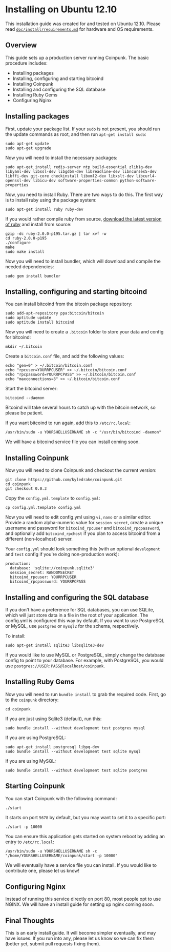 # Installing on Ubuntu 12.10

This installation guide was created for and tested on Ubuntu 12.10. Please read [`doc/install/requirements.md`](./requirements.md) for hardware and OS requirements.

## Overview

This guide sets up a production server running Coinpunk. The basic procedure includes:

* Installing packages
* Installing, configuring and starting bitcoind
* Installing Coinpunk
* Installing and configuring the SQL database
* Installing Ruby Gems
* Configuring Nginx

## Installing packages

First, update your package list. If your `sudo` is not present, you should run the update commands as root, and then run `apt-get install sudo`:

    sudo apt-get update
    sudo apt-get upgrade

Now you will need to install the necessary packages:

    sudo apt-get install redis-server ntp build-essential zlib1g-dev libyaml-dev libssl-dev libgdbm-dev libreadline-dev libncurses5-dev libffi-dev git-core checkinstall libxml2-dev libxslt-dev libcurl4-openssl-dev libicu-dev software-properties-common python-software-properties

Now, you need to install Ruby. There are two ways to do this. The first way is to install ruby using the package system:

    sudo apt-get install ruby ruby-dev

If you would rather compile ruby from source, [download the latest version of ruby](http://www.ruby-lang.org/en/downloads) and install from source:

    gzip -dc ruby-2.0.0-p195.tar.gz | tar xvf -w
    cd ruby-2.0.0-p195
    ./configure
    make
    sudo make install

Now you will need to install bundler, which will download and compile the needed dependencies:

    sudo gem install bundler

## Installing, configuring and starting bitcoind

You can install bitcoind from the bitcoin package repository:

    sudo add-apt-repository ppa:bitcoin/bitcoin
    sudo aptitude update
    sudo aptitude install bitcoind

Now you will need to create a `.bitcoin` folder to store your data and config for bitcoind:

    mkdir ~/.bitcoin

Create a `bitcoin.conf` file, and add the following values:

    echo "gen=0" > ~/.bitcoin/bitcoin.conf
    echo "rpcuser=YOURRPCUSER" >> ~/.bitcoin/bitcoin.conf
    echo "rpcpassword=YOURRPCPASS" >> ~/.bitcoin/bitcoin.conf
    echo "maxconnections=3" >> ~/.bitcoin/bitcoin.conf

Start the bitcoind server:

    bitcoind --daemon

Bitcoind will take several hours to catch up with the bitcoin network, so please be patient.

If you want bitcoind to run again, add this to `/etc/rc.local`:

    /usr/bin/sudo -u YOURSHELLUSERNAME sh -c "/usr/bin/bitcoind -daemon"

We will have a bitcoind service file you can install coming soon.

## Installing Coinpunk

Now you will need to clone Coinpunk and checkout the current version:

    git clone https://github.com/kyledrake/coinpunk.git
    cd coinpunk
    git checkout 0.0.3

Copy the `config.yml.template` to `config.yml`:

    cp config.yml.template config.yml

Now you will need to edit config.yml using `vi`, `nano` or a similar editor. Provide a random alpha-numeric value for `session_secret`, create a unique username and password for `bitcoind_rpcuser` and `bitcoind_rpcpassword`, and optionally add `bitcoind_rpchost` if you plan to access bitcoind from a different (non-localhost) server.

Your `config.yml` should look something this (with an optional `development` and `test` config if you're doing non-production work):

    production:
      database: 'sqlite://coinpunk.sqlite3'
      session_secret: RANDOMSECRET
      bitcoind_rpcuser: YOURRPCUSER
      bitcoind_rpcpassword: YOURRPCPASS

## Installing and configuring the SQL database

If you don't have a preference for SQL databases, you can use SQLite, which will just store data in a file in the root of your application. The config.yml is configured this way by default. If you want to use PostgreSQL or MySQL, use `postgres` or `mysql2` for the schema, respectively.

To install:

    sudo apt-get install sqlite3 libsqlite3-dev

If you would like to use MySQL or PostgreSQL, simply change the database config to point to your database. For example, with PostgreSQL, you would use `postgres://USER:PASS@localhost/coinpunk`.

## Installing Ruby Gems

Now you will need to run `bundle install` to grab the required code. First, go to the `coinpunk` directory:

    cd coinpunk

If you are just using Sqlite3 (default), run this:

    sudo bundle install --without development test postgres mysql

If you are using PostgreSQL:

    sudo apt-get install postgresql libpq-dev
    sudo bundle install --without development test sqlite mysql

If you are using MySQL:

    sudo bundle install --without development test sqlite postgres

## Starting Coinpunk

You can start Coinpunk with the following command:

    ./start

It starts on port `5678` by default, but you may want to set it to a specific port:

    ./start -p 10000

You can ensure this application gets started on system reboot by adding an entry to `/etc/rc.local`:

    /usr/bin/sudo -u YOURSHELLUSERNAME sh -c "/home/YOURSHELLUSERNAME/coinpunk/start -p 10000"

We will eventually have a service file you can install. If you would like to contribute one, please let us know!

## Configuring Nginx

Instead of running this service directly on port 80, most people opt to use NGINX. We will have an install guide for setting up nginx coming soon.

## Final Thoughts

This is an early install guide. It will become simpler eventually, and may have issues. If you run into any, please let us know so we can fix them (better yet, submit pull requests fixing them).
